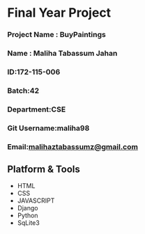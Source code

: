 # Final Year Project 

### Project Name : BuyPaintings
### Name : Maliha Tabassum Jahan
### ID:172-115-006
### Batch:42
### Department:CSE
### Git Username:maliha98
### Email:malihaztabassumz@gmail.com

## Platform & Tools
* HTML
* CSS
* JAVASCRIPT
* Django
* Python
* SqLite3
